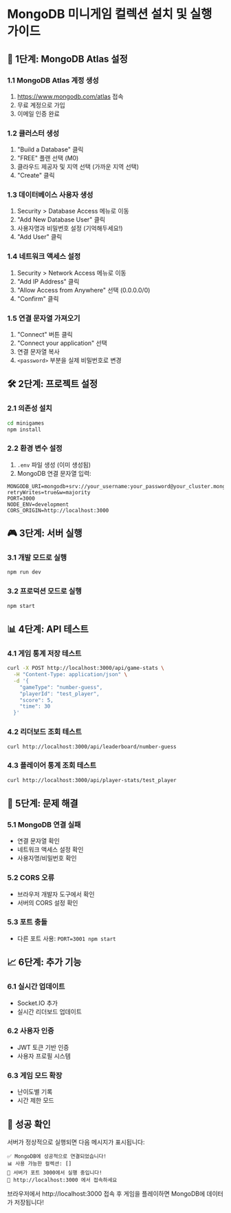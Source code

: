 # MongoDB 미니게임 컬렉션 설치 및 실행 가이드

## 🚀 **1단계: MongoDB Atlas 설정**

### 1.1 MongoDB Atlas 계정 생성
1. https://www.mongodb.com/atlas 접속
2. 무료 계정으로 가입
3. 이메일 인증 완료

### 1.2 클러스터 생성
1. "Build a Database" 클릭
2. "FREE" 플랜 선택 (M0)
3. 클라우드 제공자 및 지역 선택 (가까운 지역 선택)
4. "Create" 클릭

### 1.3 데이터베이스 사용자 생성
1. Security > Database Access 메뉴로 이동
2. "Add New Database User" 클릭
3. 사용자명과 비밀번호 설정 (기억해두세요!)
4. "Add User" 클릭

### 1.4 네트워크 액세스 설정
1. Security > Network Access 메뉴로 이동
2. "Add IP Address" 클릭
3. "Allow Access from Anywhere" 선택 (0.0.0.0/0)
4. "Confirm" 클릭

### 1.5 연결 문자열 가져오기
1. "Connect" 버튼 클릭
2. "Connect your application" 선택
3. 연결 문자열 복사
4. `<password>` 부분을 실제 비밀번호로 변경

## 🛠 **2단계: 프로젝트 설정**

### 2.1 의존성 설치
```bash
cd minigames
npm install
```

### 2.2 환경 변수 설정
1. `.env` 파일 생성 (이미 생성됨)
2. MongoDB 연결 문자열 입력:
```
MONGODB_URI=mongodb+srv://your_username:your_password@your_cluster.mongodb.net/games?retryWrites=true&w=majority
PORT=3000
NODE_ENV=development
CORS_ORIGIN=http://localhost:3000
```

## 🎮 **3단계: 서버 실행**

### 3.1 개발 모드로 실행
```bash
npm run dev
```

### 3.2 프로덕션 모드로 실행
```bash
npm start
```

## 📊 **4단계: API 테스트**

### 4.1 게임 통계 저장 테스트
```bash
curl -X POST http://localhost:3000/api/game-stats \
  -H "Content-Type: application/json" \
  -d '{
    "gameType": "number-guess",
    "playerId": "test_player",
    "score": 5,
    "time": 30
  }'
```

### 4.2 리더보드 조회 테스트
```bash
curl http://localhost:3000/api/leaderboard/number-guess
```

### 4.3 플레이어 통계 조회 테스트
```bash
curl http://localhost:3000/api/player-stats/test_player
```

## 🔧 **5단계: 문제 해결**

### 5.1 MongoDB 연결 실패
- 연결 문자열 확인
- 네트워크 액세스 설정 확인
- 사용자명/비밀번호 확인

### 5.2 CORS 오류
- 브라우저 개발자 도구에서 확인
- 서버의 CORS 설정 확인

### 5.3 포트 충돌
- 다른 포트 사용: `PORT=3001 npm start`

## 📈 **6단계: 추가 기능**

### 6.1 실시간 업데이트
- Socket.IO 추가
- 실시간 리더보드 업데이트

### 6.2 사용자 인증
- JWT 토큰 기반 인증
- 사용자 프로필 시스템

### 6.3 게임 모드 확장
- 난이도별 기록
- 시간 제한 모드

## 🎯 **성공 확인**

서버가 정상적으로 실행되면 다음 메시지가 표시됩니다:
```
✅ MongoDB에 성공적으로 연결되었습니다!
📊 사용 가능한 컬렉션: []
🚀 서버가 포트 3000에서 실행 중입니다!
📱 http://localhost:3000 에서 접속하세요
```

브라우저에서 http://localhost:3000 접속 후 게임을 플레이하면 MongoDB에 데이터가 저장됩니다!
